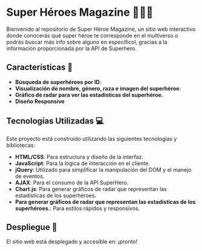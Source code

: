 # Super Héroes Magazine 🦸🏻‍♂️

Bienvenido al repositorio de Super Héroe Magazine, un sitio web interactivo donde conocerás qué super héroe te corresponde en el multiverso o podrás buscar más info sobre alguno en específicol, gracias a la información proporcionada por la API de Superhero.

## Características 🌟
- **Búsqueda de superhéroes por ID**:
- **Visualización de nombre, género, raza e imagen del superhéroe**: 
- **Gráfico de radar para ver las estadísticas del superhéroe.**
- **Diseño Responsive**


## Tecnologías Utilizadas 💻

Este proyecto está construido utilizando las siguientes tecnologías y bibliotecas:

- **HTML/CSS**: Para estructura y diseño de la interfaz.
- **JavaScript**: Para la lógica de interacción en el cliente.
- **jQuery**: Utilizado para simplificar la manipulación del DOM y el manejo de eventos.
- **AJAX**: Para el consumo de la API SuperHero.
- **Chart.js**: Para generar gráficos de radar que representan las estadísticas de los superhéroes.
- **Para generar gráficos de radar que representan las estadísticas de los superhéroes.**: Para estilos rápidos y responsivos.

## Despliegue 🚀

El sitio web está desplegado y accesible en: ¡pronto!
